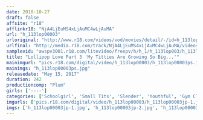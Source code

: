 ```yaml
---
date: 2018-10-27
draft: false
affsite: "r18"
afflinkr18: "NjA4LjEuMS4xLjAuMC4wLjAuMA"
url: "h_113lop00003"
urloriginal: "http://www.r18.com/videos/vod/movies/detail/-/id=h_113lop00003"
urlfinal: "http://media.r18.com/track/NjA4LjEuMS4xLjAuMC4wLjAuMA/videos/vod/movies/detail/-/id=h_113lop00003"
samplevid: "awspv3001.r18.com/litevideo/freepv/h/h_1/h_113lop003/h_113lop003_dmb_w.mp4"
title: "Lollipop Love Part 3 'My Titties Are Growing So Big...'"
mainimgurl: "pics.r18.com/digital/video/h_113lop00003/h_113lop00003ps.jpg"
mainimgs: "h_113lop00003ps.jpg"
releasedate: "May 15, 2017"
duration: 242
productioncomp: "Plum"
girls: ['----']
categories: ['Schoolgirl', 'Small Tits', 'Slender', 'Youthful', 'Gym Clothes', 'Sailor Uniform', 'School Swimsuits', 'Amateur', 'Creampie', 'Over 4 Hours']
imgurls: ['pics.r18.com/digital/video/h_113lop00003/h_113lop00003jp-1.jpg', 'pics.r18.com/digital/video/h_113lop00003/h_113lop00003jp-2.jpg', 'pics.r18.com/digital/video/h_113lop00003/h_113lop00003jp-3.jpg', 'pics.r18.com/digital/video/h_113lop00003/h_113lop00003jp-4.jpg', 'pics.r18.com/digital/video/h_113lop00003/h_113lop00003jp-5.jpg', 'pics.r18.com/digital/video/h_113lop00003/h_113lop00003jp-6.jpg', 'pics.r18.com/digital/video/h_113lop00003/h_113lop00003jp-7.jpg', 'pics.r18.com/digital/video/h_113lop00003/h_113lop00003jp-8.jpg', 'pics.r18.com/digital/video/h_113lop00003/h_113lop00003jp-9.jpg', 'pics.r18.com/digital/video/h_113lop00003/h_113lop00003jp-10.jpg', 'pics.r18.com/digital/video/h_113lop00003/h_113lop00003jp-11.jpg', 'pics.r18.com/digital/video/h_113lop00003/h_113lop00003jp-12.jpg', 'pics.r18.com/digital/video/h_113lop00003/h_113lop00003jp-13.jpg', 'pics.r18.com/digital/video/h_113lop00003/h_113lop00003jp-14.jpg', 'pics.r18.com/digital/video/h_113lop00003/h_113lop00003jp-15.jpg', 'pics.r18.com/digital/video/h_113lop00003/h_113lop00003jp-16.jpg', 'pics.r18.com/digital/video/h_113lop00003/h_113lop00003jp-17.jpg', 'pics.r18.com/digital/video/h_113lop00003/h_113lop00003jp-18.jpg', 'pics.r18.com/digital/video/h_113lop00003/h_113lop00003jp-19.jpg', 'pics.r18.com/digital/video/h_113lop00003/h_113lop00003jp-20.jpg']
imgs: ['h_113lop00003jp-1.jpg', 'h_113lop00003jp-2.jpg', 'h_113lop00003jp-3.jpg', 'h_113lop00003jp-4.jpg', 'h_113lop00003jp-5.jpg', 'h_113lop00003jp-6.jpg', 'h_113lop00003jp-7.jpg', 'h_113lop00003jp-8.jpg', 'h_113lop00003jp-9.jpg', 'h_113lop00003jp-10.jpg', 'h_113lop00003jp-11.jpg', 'h_113lop00003jp-12.jpg', 'h_113lop00003jp-13.jpg', 'h_113lop00003jp-14.jpg', 'h_113lop00003jp-15.jpg', 'h_113lop00003jp-16.jpg', 'h_113lop00003jp-17.jpg', 'h_113lop00003jp-18.jpg', 'h_113lop00003jp-19.jpg', 'h_113lop00003jp-20.jpg']
---
```

